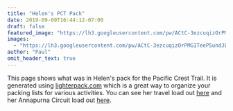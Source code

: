 ```yaml
---
title: "Helen's PCT Pack"
date: 2019-09-09T16:44:12-07:00
draft: false
featured_image: "https://lh3.googleusercontent.com/pw/ACtC-3ezcuqizOrPMG1TeeP5undJBSsnlCN0LxLRZ_GSVST3SmlY_cIQXBdpKvJoYSD-b73q9SPKXpZq38cFFngcP_aLm8UEJFf0pmfsAPJNAHV0YtFGDPk2VpZRR30tuMfT8KJXhrjDN1-I831lm9PGeQoyvw=w1210-h908-no"
images:
  - "https://lh3.googleusercontent.com/pw/ACtC-3ezcuqizOrPMG1TeeP5undJBSsnlCN0LxLRZ_GSVST3SmlY_cIQXBdpKvJoYSD-b73q9SPKXpZq38cFFngcP_aLm8UEJFf0pmfsAPJNAHV0YtFGDPk2VpZRR30tuMfT8KJXhrjDN1-I831lm9PGeQoyvw=w1210-h908-no"
author: "Paul"
omit_header_text: true
---
```


This page shows what was in Helen's pack for the Pacific Crest Trail. It is generated using [lighterpack.com](https://lighterpack.com) which is a great way to organize your packing lists for various activities. You can see her travel load out [here](/packs/helenspack) and her Annapurna Circuit load out [here](/packs/helens-annapurna-pack/).

<script src="https://lighterpack.com/e/d1czlc"></script><div id="d1czlc"></div>

